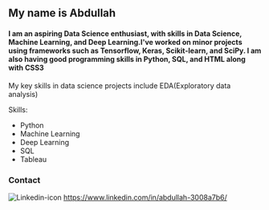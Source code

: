 ## My name is Abdullah

#### I am an aspiring Data Science enthusiast, with skills in Data Science, Machine Learning, and Deep Learning.I've worked on minor projects using frameworks such as Tensorflow, Keras, Scikit-learn, and SciPy. I am also having good programming skills in Python, SQL, and HTML along with CSS3

My key skills in data science projects include EDA(Exploratory data analysis)

Skills:
* Python
* Machine Learning
* Deep Learning
* SQL
* Tableau
        

### Contact
![Linkedin-icon](https://user-images.githubusercontent.com/58501537/140074126-2a9c2c61-e5df-45c2-9413-ece1efd836f3.png)  https://www.linkedin.com/in/abdullah-3008a7b6/
